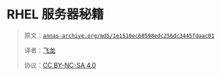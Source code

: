# RHEL 服务器秘籍

> 原文：[`annas-archive.org/md5/1e1510ec60598edc256dc3445fdaac01`](https://annas-archive.org/md5/1e1510ec60598edc256dc3445fdaac01)
> 
> 译者：[飞龙](https://github.com/wizardforcel)
> 
> 协议：[CC BY-NC-SA 4.0](http://creativecommons.org/licenses/by-nc-sa/4.0/)